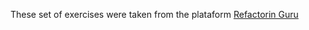 These set of exercises were taken from the plataform
[Refactorin Guru](https://refactoring.guru/es)
